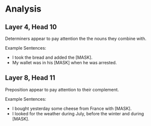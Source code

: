 # Analysis

## Layer 4, Head 10

Determiners appear to pay attention the the nouns they combine with.

Example Sentences:
- I took the bread and added the [MASK].
- My wallet was in his [MASK] when he was arrested.

## Layer 8, Head 11

Preposition appear to pay attention to their complement.

Example Sentences:
- I bought yesterday some cheese from France with [MASK].
- I looked for the weather during July, before the winter and during [MASK].


